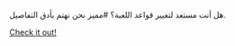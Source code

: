 هل أنت مستعد لتغيير قواعد اللعبة؟ #مميز نحن نهتم بأدق التفاصيل.

[Check it out!](https://www.facebook.com/share/17TW2PL6Tj/)
